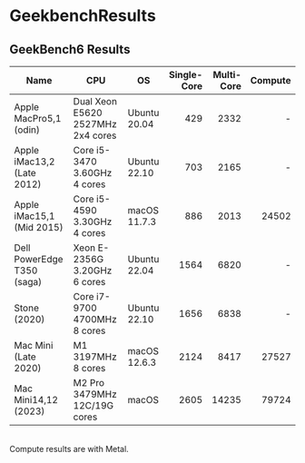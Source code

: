 # GeekbenchResults
## GeekBench6 Results

| Name | CPU | OS | Single-Core | Multi-Core | Compute |
| ---- | --- | --- | -------: | --------: | ---------:|
| Apple MacPro5,1 (odin) | Dual Xeon E5620 2527MHz 2x4 cores | Ubuntu 20.04 | 429 | 2332 | - |
| Apple iMac13,2  (Late 2012) | Core i5-3470 3.60GHz 4 cores | Ubuntu 22.10 | 703 | 2165 | - |
| Apple iMac15,1 (Mid 2015) | Core i5-4590 3.30GHz 4 cores | macOS 11.7.3 | 886 | 2013 | 24502 |
| Dell PowerEdge T350 (saga) | Xeon E-2356G 3.20GHz 6 cores | Ubuntu 22.04 | 1564 | 6820 | - |
| Stone (2020) | Core i7-9700 4700MHz 8 cores | Ubuntu 22.10 | 1656 | 6838 | - |
| Mac Mini (Late 2020) | M1 3197MHz 8 cores | macOS 12.6.3 | 2124 | 8417 | 27527 |
| Mac Mini14,12 (2023) | M2 Pro 3479MHz 12C/19G cores | macOS | 2605 | 14235 | 79724 | 

<br>
Compute results are with Metal.
